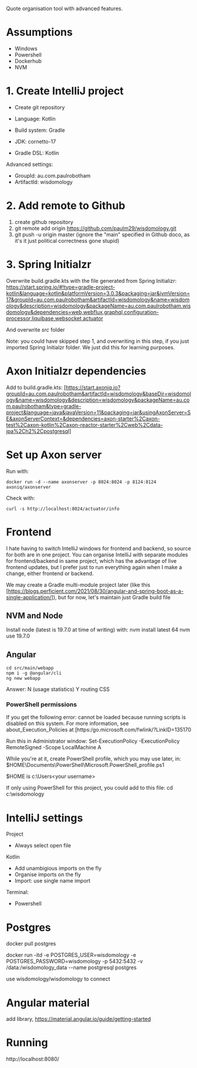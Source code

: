 Quote organisation tool with advanced features.

# Assumptions
* Windows
* Powershell
* Dockerhub
* NVM

# 1. Create IntelliJ project

* Create git repository

* Language: Kotlin
* Build system: Gradle
* JDK: cornetto-17
* Gradle DSL: Kotlin

Advanced settings:
* GroupId: au.com.paulrobotham
* ArtifactId: wisdomology

# 2. Add remote to Github

1. create github repository 
2. git remote add origin https://github.com/paulm29/wisdomology.git
3. git push -u origin master (ignore the "main" specified in Github doco, as it's it just political correctness gone stupid)

# 3. Spring Initialzr

Overwrite build.gradle.kts with the file generated from Spring Initializr:
    https://start.spring.io/#!type=gradle-project-kotlin&language=kotlin&platformVersion=3.0.3&packaging=jar&jvmVersion=17&groupId=au.com.paulrobotham&artifactId=wisdomology&name=wisdomology&description=wisdomology&packageName=au.com.paulrobotham.wisdomology&dependencies=web,webflux,graphql,configuration-processor,liquibase,websocket,actuator

And overwrite *src* folder

Note: you could have skipped step 1, and overwriting in this step, if you just imported Spring Initialzr folder. 
We just did this for learning purposes.

# Axon Initialzr dependencies

Add to build.gradle.kts:
    [https://start.axoniq.io?groupId=au.com.paulrobotham&artifactId=wisdomology&baseDir=wisdomology&name=wisdomology&description=wisdomology&packageName=au.com.paulrobotham&type=gradle-project&language=java&javaVersion=11&packaging=jar&usingAxonServer=SE&axonServerContext=&dependencies=axon-starter%2Caxon-test%2Caxon-kotlin%2Caxon-reactor-starter%2Cweb%2Cdata-jpa%2Ch2%2Cpostgresql]

# Set up Axon server

Run with:

    docker run -d --name axonserver -p 8024:8024 -p 8124:8124 axoniq/axonserver

Check with:

    curl -s http://localhost:8024/actuator/info

# Frontend

I hate having to switch IntelliJ windows for frontend and backend, so source for both are in one project.
You can organise IntelliJ with separate modules for frontend/backend in same project, which has the advantage of live frontend updates,
but I prefer just to run everything again when I make a change, either frontend or backend.

We may create a Gradle multi-module project later 
(like this [https://blogs.perficient.com/2021/08/30/angular-and-spring-boot-as-a-single-application/]), but for now, let's maintain just Gradle build file

## NVM and Node

Install node (latest is 19.7.0 at time of writing) with:
   nvm install latest 64
   nvm use 19.7.0

## Angular

    cd src/main/webapp
    npm i -g @angular/cli
    ng new webapp

Answer:
    N (usage statistics)
    Y routing
    CSS

### PowerShell permissions

If you get the following error:
    cannot be loaded because running scripts is disabled on this system. For more information, see about_Execution_Policies at
[https:/go.microsoft.com/fwlink/?LinkID=135170

Run this in Administrator window:
    Set-ExecutionPolicy -ExecutionPolicy RemoteSigned -Scope LocalMachine
    A

While you're at it, create PowerShell profile, which you may use later, in:
    $HOME\Documents\PowerShell\Microsoft.PowerShell_profile.ps1

$HOME is c:\Users\<your username>

If only using PowerShell for this project, you could add to this file:
    cd c:\wisdomology

# IntelliJ settings

Project
* Always select open file

Kotlin
* Add unambigious imports on the fly
* Organise imports on the fly
* Import: use single name import

Terminal: 
* Powershell

# Postgres

docker pull postgres

docker run -itd -e POSTGRES_USER=wisdomology -e POSTGRES_PASSWORD=wisdomology -p 5432:5432 -v /data:/wisdomology_data --name postgresql postgres

use wisdomology/wisdomology to connect

# Angular material

add library, https://material.angular.io/guide/getting-started

# Running

http://localhost:8080/